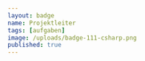 ```yaml
---
layout: badge
name: Projektleiter
tags: [aufgaben]
image: /uploads/badge-111-csharp.png
published: true
---
```


